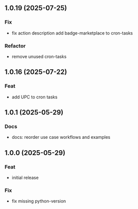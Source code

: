 ## 1.0.19 (2025-07-25)

### Fix

- fix action description add badge-marketplace to cron-tasks

### Refactor

- remove unused cron-tasks

## 1.0.16 (2025-07-22)

### Feat

- add UPC to cron tasks

## 1.0.1 (2025-05-29)

### Docs

- docs: reorder use case workflows and examples

## 1.0.0 (2025-05-29)

### Feat

- initial release

### Fix

- fix missing python-version
